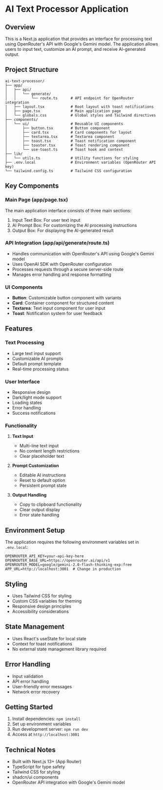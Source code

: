 # AI Text Processor Application

## Overview
This is a Next.js application that provides an interface for processing text using OpenRouter's API with Google's Gemini model. The application allows users to input text, customize an AI prompt, and receive AI-generated output.

## Project Structure

```
ai-text-processor/
├── app/
│   ├── api/
│   │   └── generate/
│   │       └── route.ts      # API endpoint for OpenRouter integration
│   ├── layout.tsx            # Root layout with toast notifications
│   ├── page.tsx              # Main application page
│   └── globals.css           # Global styles and Tailwind directives
├── components/
│   └── ui/                   # Reusable UI components
│       ├── button.tsx        # Button component
│       ├── card.tsx          # Card components for layout
│       ├── textarea.tsx      # Textarea component
│       ├── toast.tsx         # Toast notification component
│       ├── toaster.tsx       # Toast rendering component
│       └── use-toast.ts      # Toast hook and context
├── lib/
│   └── utils.ts              # Utility functions for styling
├── .env.local                # Environment variables (OpenRouter API key)
└── tailwind.config.ts        # Tailwind CSS configuration
```

## Key Components

### Main Page (app/page.tsx)
The main application interface consists of three main sections:
1. Input Text Box: For user text input
2. AI Prompt Box: For customizing the AI processing instructions
3. Output Box: For displaying the AI-generated result

### API Integration (app/api/generate/route.ts)
- Handles communication with OpenRouter's API using Google's Gemini model
- Uses OpenAI SDK with OpenRouter configuration
- Processes requests through a secure server-side route
- Manages error handling and response formatting

### UI Components
- **Button**: Customizable button component with variants
- **Card**: Container component for structured content
- **Textarea**: Text input component for user input
- **Toast**: Notification system for user feedback

## Features

### Text Processing
- Large text input support
- Customizable AI prompts
- Default prompt template
- Real-time processing status

### User Interface
- Responsive design
- Dark/light mode support
- Loading states
- Error handling
- Success notifications

### Functionality
1. **Text Input**
   - Multi-line text input
   - No content length restrictions
   - Clear placeholder text

2. **Prompt Customization**
   - Editable AI instructions
   - Reset to default option
   - Persistent prompt state

3. **Output Handling**
   - Copy to clipboard functionality
   - Clear output display
   - Error state handling

## Environment Setup

The application requires the following environment variables set in `.env.local`:
```
OPENROUTER_API_KEY=your-api-key-here
OPENROUTER_BASE_URL=https://openrouter.ai/api/v1
OPENROUTER_MODEL=google/gemini-2.0-flash-thinking-exp:free
APP_URL=http://localhost:3001  # Change in production
```

## Styling
- Uses Tailwind CSS for styling
- Custom CSS variables for theming
- Responsive design principles
- Accessibility considerations

## State Management
- Uses React's useState for local state
- Context for toast notifications
- No external state management library required

## Error Handling
- Input validation
- API error handling
- User-friendly error messages
- Network error recovery

## Getting Started
1. Install dependencies: `npm install`
2. Set up environment variables
3. Run development server: `npm run dev`
4. Access at `http://localhost:3001`

## Technical Notes
- Built with Next.js 13+ (App Router)
- TypeScript for type safety
- Tailwind CSS for styling
- shadcn/ui components
- OpenRouter API integration with Google's Gemini model
